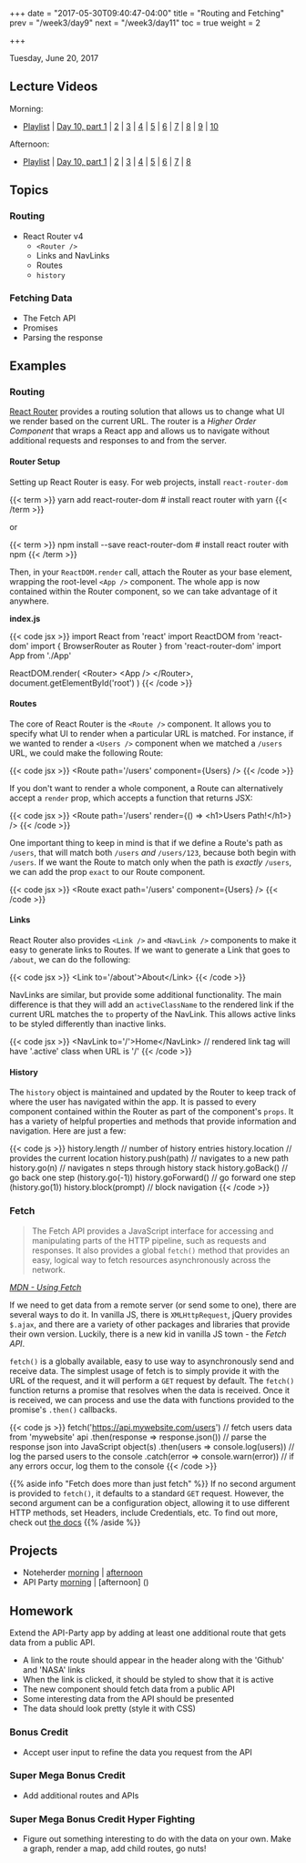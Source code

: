 +++
date = "2017-05-30T09:40:47-04:00"
title = "Routing and Fetching"
prev = "/week3/day9"
next = "/week3/day11"
toc = true
weight = 2

+++

<date>Tuesday, June 20, 2017</date>

## Lecture Videos

Morning:

* [Playlist](https://www.youtube.com/playlist?list=PLuT2TqJuwaY9SEkynJl1LudbfzWqc4l84) | [Day 10, part 1](https://www.youtube.com/watch?v=qCCHiKkg0uk&list=PLuT2TqJuwaY9SEkynJl1LudbfzWqc4l84&index=86) | [2](https://www.youtube.com/watch?v=7uVysc7bU9E&list=PLuT2TqJuwaY9SEkynJl1LudbfzWqc4l84&index=87) | [3](https://www.youtube.com/watch?v=42upKQetTgw&list=PLuT2TqJuwaY9SEkynJl1LudbfzWqc4l84&index=88) | [4](https://www.youtube.com/watch?v=ipyDi0ttczg&list=PLuT2TqJuwaY9SEkynJl1LudbfzWqc4l84&index=89) | [5](https://www.youtube.com/watch?v=xUnVgk5QdYA&list=PLuT2TqJuwaY9SEkynJl1LudbfzWqc4l84&index=90) | [6](https://www.youtube.com/watch?v=0rV4y726vaM&list=PLuT2TqJuwaY9SEkynJl1LudbfzWqc4l84&index=91) | [7](https://www.youtube.com/watch?v=wA3OZjAjSUA&list=PLuT2TqJuwaY9SEkynJl1LudbfzWqc4l84&index=92) | [8](https://www.youtube.com/watch?v=ley_aAVA9Y4&list=PLuT2TqJuwaY9SEkynJl1LudbfzWqc4l84&index=93) | [9](https://www.youtube.com/watch?v=Ht58BEUY0Ss&list=PLuT2TqJuwaY9SEkynJl1LudbfzWqc4l84&index=94) | [10](https://www.youtube.com/watch?v=99a-nx3-Slw&list=PLuT2TqJuwaY9SEkynJl1LudbfzWqc4l84&index=95)

Afternoon:

* [Playlist](https://www.youtube.com/playlist?list=PLuT2TqJuwaY9uIH9AFDZUyfalE-tY8REa) | [Day 10, part 1](https://www.youtube.com/watch?v=KqznaNTJxHs&index=108&list=PLuT2TqJuwaY9uIH9AFDZUyfalE-tY8REa) | [2](https://www.youtube.com/watch?v=mehwv-WvHBI&index=109&list=PLuT2TqJuwaY9uIH9AFDZUyfalE-tY8REa) | [3](https://www.youtube.com/watch?v=YidKdB4yOfk&index=110&list=PLuT2TqJuwaY9uIH9AFDZUyfalE-tY8REa) | [4](https://www.youtube.com/watch?v=xQVgVCGJUow&index=111&list=PLuT2TqJuwaY9uIH9AFDZUyfalE-tY8REa) | [5](https://www.youtube.com/watch?v=bTaosUkKlro&index=112&list=PLuT2TqJuwaY9uIH9AFDZUyfalE-tY8REa) | [6](https://www.youtube.com/watch?v=8Tbwu5yg8vs&list=PLuT2TqJuwaY9uIH9AFDZUyfalE-tY8REa&index=113&t=1806s) | [7](https://www.youtube.com/watch?v=MkmxPJnEzjI&list=PLuT2TqJuwaY9uIH9AFDZUyfalE-tY8REa&index=114) | [8](https://www.youtube.com/watch?v=m55ZB3eR_uI&list=PLuT2TqJuwaY9uIH9AFDZUyfalE-tY8REa&index=115)

## Topics

### Routing

* React Router v4
  * `<Router />`
  * Links and NavLinks
  * Routes
  * `history`

### Fetching Data

* The Fetch API
* Promises
* Parsing the response

## Examples

### Routing

[React Router](https://github.com/ReactTraining/react-router) provides a routing solution that allows us to change what UI we render based on the current URL.  The router is a _Higher Order Component_ that wraps a React app and allows us to navigate without additional requests and responses to and from the server.

#### Router Setup

Setting up React Router is easy.  For web projects, install `react-router-dom`

{{< term >}}
yarn add react-router-dom  # install react router with yarn
{{< /term >}}

or

{{< term >}}
npm install --save react-router-dom  # install react router with npm
{{< /term >}}

Then, in your `ReactDOM.render` call, attach the Router as your base element, wrapping the root-level `<App />` component.  The whole app is now contained within the Router component, so we can take advantage of it anywhere.

**index.js**

{{< code jsx >}}
import React from 'react'
import ReactDOM from 'react-dom'
import { BrowserRouter as Router } from 'react-router-dom'
import App from './App'

ReactDOM.render(
  &lt;Router&gt;
    &lt;App /&gt;
  &lt;/Router&gt;,
  document.getElementById('root')
)
{{< /code >}}

#### Routes

The core of React Router is the `<Route />` component.  It allows you to specify what UI to render when a particular URL is matched.  For instance, if we wanted to render a `<Users />` component when we matched a `/users` URL, we could make the following Route:

{{< code jsx >}}
&lt;Route path='/users' component={Users} /&gt;
{{< /code >}}

If you don't want to render a whole component, a Route can alternatively accept a `render` prop, which accepts a function that returns JSX:

{{< code jsx >}}
&lt;Route path='/users' render={() => &lt;h1&gt;Users Path!&lt;/h1&gt;} /&gt;
{{< /code >}}

One important thing to keep in mind is that if we define a Route's path as `/users`, that will match both `/users` _and_ `/users/123`, because both begin with `/users`.  If we want the Route to match only when the path is _exactly_ `/users`, we can add the prop `exact` to our Route component.

{{< code jsx >}}
&lt;Route exact path='/users' component={Users} /&gt;
{{< /code >}}

#### Links

React Router also provides `<Link />` and `<NavLink />` components to make it easy to generate links to Routes. If we want to generate a Link that goes to `/about`, we can do the following:

{{< code jsx >}}
&lt;Link to='/about'&gt;About&lt;/Link&gt;
{{< /code >}}

NavLinks are similar, but provide some additional functionality.  The main difference is that they will add an `activeClassName` to the rendered link if the current URL matches the `to` property of the NavLink.  This allows active links to be styled differently than inactive links.

{{< code jsx >}}
&lt;NavLink to='/'&gt;Home&lt;/NavLink&gt;    // rendered link tag will have '.active' class when URL is '/'
{{< /code >}}

#### History

The `history` object is maintained and updated by the Router to keep track of where the user has navigated within the app.  It is passed to every component contained within the Router as part of the component's `props`.  It has a variety of helpful properties and methods that provide information and navigation. Here are just a few:

{{< code js >}}
history.length             // number of history entries
history.location           // provides the current location
history.push(path)         // navigates to a new path
history.go(n)              // navigates n steps through history stack
history.goBack()           // go back one step (history.go(-1))
history.goForward()        // go forward one step (history.go(1))
history.block(prompt)      // block navigation
{{< /code >}}

### Fetch

> The Fetch API provides a JavaScript interface for accessing and manipulating parts of the HTTP pipeline, such as requests and responses.  It also provides a global `fetch()` method that provides an easy, logical way to fetch resources asynchronously across the network.

[_MDN - Using Fetch_](https://developer.mozilla.org/en-US/docs/Web/API/Fetch_API/Using_Fetch)

If we need to get data from a remote server (or send some to one), there are several ways to do it.  In vanilla JS, there is `XMLHttpRequest`, jQuery provides `$.ajax`, and there are a variety of other packages and libraries that provide their own version.  Luckily, there is a new kid in vanilla JS town - the _Fetch API_.

`fetch()` is a globally available, easy to use way to asynchronously send and receive data.  The simplest usage of fetch is to simply provide it with the URL of the request, and it will perform a `GET` request by default.  The `fetch()` function returns a promise that resolves when the data is received.  Once it is received, we can process and use the data with functions provided to the promise's `.then()` callbacks.

{{< code js >}}
fetch('https://api.mywebsite.com/users')    // fetch users data from 'mywebsite' api
  .then(response => response.json())        // parse the response json into JavaScript object(s)
  .then(users => console.log(users))        // log the parsed users to the console
  .catch(error => console.warn(error))      // if any errors occur, log them to the console
{{< /code >}}

{{% aside info "Fetch does more than just fetch" %}}
If no second argument is provided to `fetch()`, it defaults to a standard `GET` request.  However, the second argument can be a configuration object, allowing it to use different HTTP methods, set Headers, include Credentials, etc.  To find out more, check out [the docs](https://developer.mozilla.org/en-US/docs/Web/API/Fetch_API)
{{% /aside %}}

## Projects

* Noteherder [morning](https://github.com/xtbc17s2/noteherder/tree/8a5102f855d6e9b6842f03e47d6e1d4d75b78c17) | [afternoon]()
* API Party [morning]() | [afternoon] ()

## Homework

Extend the API-Party app by adding at least one additional route that gets data from a public API.

* A link to the route should appear in the header along with the 'Github' and 'NASA' links
* When the link is clicked, it should be styled to show that it is active
* The new component should fetch data from a public API
* Some interesting data from the API should be presented
* The data should look pretty (style it with CSS)

### Bonus Credit

* Accept user input to refine the data you request from the API

### Super Mega Bonus Credit

* Add additional routes and APIs

### Super Mega Bonus Credit Hyper Fighting

* Figure out something interesting to do with the data on your own.  Make a graph, render a map, add child routes, go nuts!
